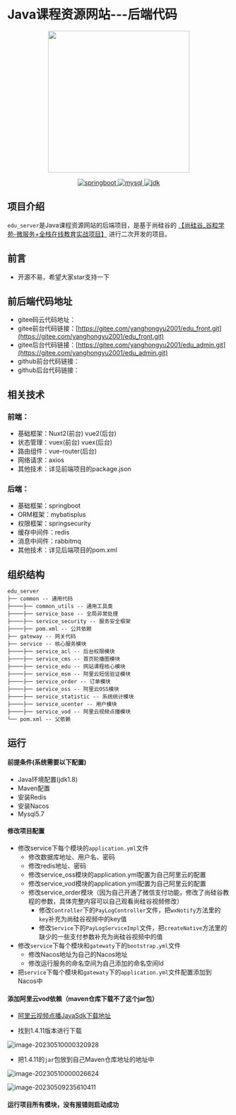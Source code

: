 # Java课程资源网站---后端代码

<p align="center">
  <img width="320" src="https://edu-2022-11-20.oss-cn-guangzhou.aliyuncs.com/edu.png">
</p>
<p align="center">
  <a href="https://github.com/vuejs/vue">
    <img src="https://img.shields.io/badge/springboot-2.2.1-brightgreen.svg" alt="springboot">
  </a>
  <a href="https://vuex.vuejs.org/zh/guide/">
    <img src="https://img.shields.io/badge/mysql-5.7-brightgreen.svg" alt="mysql">
  </a>
  <a href="https://vuex.vuejs.org/zh/guide/">
    <img src="https://img.shields.io/badge/jdk-1.8-blue.svg" alt="jdk">
  </a>
</p>


## 项目介绍

`edu_server`是Java课程资源网站的后端项目，是基于尚硅谷的 [【尚硅谷_谷粒学苑-微服务+全栈在线教育实战项目】](https://b23.tv/U982mZF) 进行二次开发的项目。

## 前言

- 开源不易，希望大家star支持一下

## 前后端代码地址

- gitee码云代码地址：
- gitee前台代码链接：[https://gitee.com/yanghongyu2001/edu_front.git](https://gitee.com/yanghongyu2001/edu_front.git)
- gitee后台代码链接：[https://gitee.com/yanghongyu2001/edu_admin.git](https://gitee.com/yanghongyu2001/edu_admin.git)
- github前台代码链接：
- github后台代码链接：

## 相关技术

### 前端：

- 基础框架：Nuxt2(前台) vue2(后台)
- 状态管理：vuex(前台) vuex(后台)
- 路由组件：vue-router(后台)
- 网络请求：axios
- 其他技术：详见前端项目的package.json

### 后端：

- 基础框架：springboot
- ORM框架：mybatisplus
- 权限框架：springsecurity
- 缓存中间件：redis
- 消息中间件：rabbitmq
- 其他技术：详见后端项目的pom.xml

## 组织结构

```
edu_server
├── common -- 通用代码
├────├── common_utils -- 通用工具类
├────├── service_base -- 全局异常处理
├────├── service_security -- 服务安全框架
├────├── pom.xml -- 公共依赖
├── gateway -- 网关代码
├── service -- 核心服务模块
├────├── service_acl -- 后台权限模块
├────├── service_cms -- 首页轮播图模块
├────├── service_edu -- 网站课程核心模块
├────├── service_msm -- 阿里云短信验证模块
├────├── service_order -- 订单模块
├────├── service_oss -- 阿里云OSS模块
├────├── service_statistic -- 系统统计模块
├────├── service_ucenter -- 用户模块
├────├── service_vod -- 阿里云视频点播模块
└── pom.xml -- 父依赖
```



## 运行

#### 前提条件(系统需要以下配置)

- Java环境配置(jdk1.8)
- Maven配置
- 安装Redis
- 安装Nacos
- Mysql5.7

#### 修改项目配置

- 修改service下每个模块的`application.yml`文件
  - 修改数据库地址、用户名、密码
  - 修改redis地址、密码
  - 修改service_oss模块的application.yml配置为自己阿里云的配置
  - 修改service_vod模块的application.yml配置为自己阿里云的配置
  - 修改service_order模块（因为自己开通了微信支付功能，修改了尚硅谷教程的参数，具体完整内容可以自己观看尚硅谷视频修改）
    - 修改`Controller`下的`PayLogController`文件，把`wxNotify`方法里的`key`补充为尚硅谷视频中的key值
    - 修改`Service`下的`PayLogServiceImpl`文件，把`createNative`方法里的缺少的一些支付参数补充为尚硅谷视频中的值
- 修改`service`下每个模块和`gatewaty`下的`bootstrap.yml`文件
  - 修改Nacos地址为自己的Nacos地址
  - 修改运行服务的命名空间为自己添加的命名空间Id
- 把`service`下每个模块和`gatewaty`下的`application.yml`文件配置添加到Nacos中

#### 添加阿里云vod依赖（maven仓库下载不了这个jar包）

- [阿里云视频点播JavaSdk下载地址](https://help.aliyun.com/document_detail/106648.htm?spm=a2c4g.53406.0.0.49bd77baqbocsS#multiTask2011)

- 找到1.4.11版本进行下载

![image-20230510000320928](https://yhyblog-2023-2-8.oss-cn-hangzhou.aliyuncs.com/md/2023/05/202305100003012.png)

- 把1.4.11的`jar`包放到自己Maven仓库地址的地址中

![image-20230510000026624](https://yhyblog-2023-2-8.oss-cn-hangzhou.aliyuncs.com/md/2023/05/202305100000675.png)

![image-20230509235610411](https://yhyblog-2023-2-8.oss-cn-hangzhou.aliyuncs.com/md/2023/05/202305100007970.png)



#### 运行项目所有模块，没有报错则启动成功

